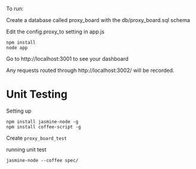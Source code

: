 To run:

Create a database called proxy\_board with the db/proxy\_board.sql schema

Edit the config.proxy_to setting in app.js

    npm install
    node app

Go to http://localhost:3001 to see your dashboard

Any requests routed through http://localhost:3002/ will be recorded.

# Unit Testing

Setting up

    npm install jasmine-node -g
    npm install coffee-script -g

Create `proxy_board_test`

running unit test

    jasmine-node --coffee spec/
